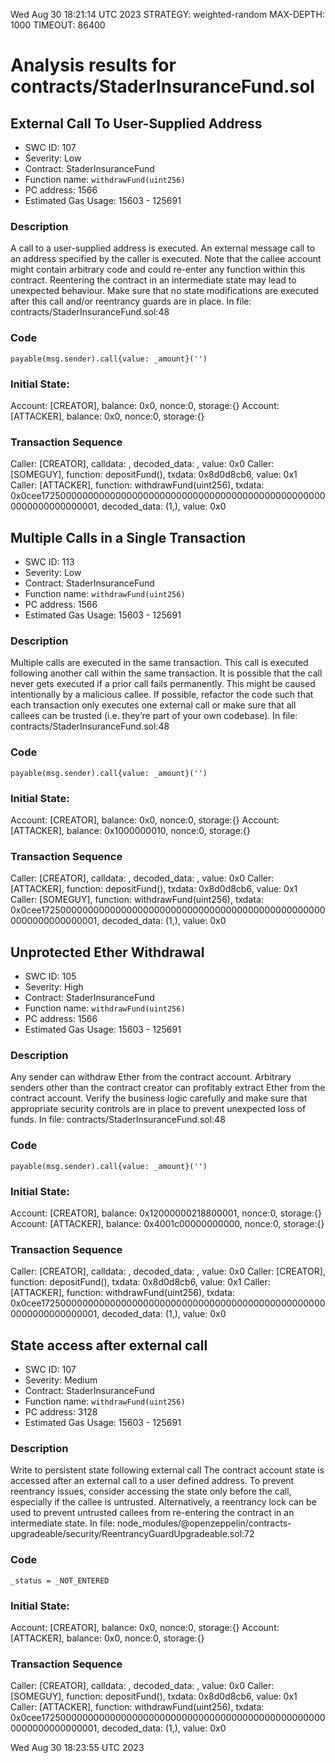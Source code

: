 Wed Aug 30 18:21:14 UTC 2023
STRATEGY: weighted-random
MAX-DEPTH: 1000
TIMEOUT: 86400
# Analysis results for contracts/StaderInsuranceFund.sol

## External Call To User-Supplied Address
- SWC ID: 107
- Severity: Low
- Contract: StaderInsuranceFund
- Function name: `withdrawFund(uint256)`
- PC address: 1566
- Estimated Gas Usage: 15603 - 125691

### Description

A call to a user-supplied address is executed.
An external message call to an address specified by the caller is executed. Note that the callee account might contain arbitrary code and could re-enter any function within this contract. Reentering the contract in an intermediate state may lead to unexpected behaviour. Make sure that no state modifications are executed after this call and/or reentrancy guards are in place.
In file: contracts/StaderInsuranceFund.sol:48

### Code

```
payable(msg.sender).call{value: _amount}('')
```

### Initial State:

Account: [CREATOR], balance: 0x0, nonce:0, storage:{}
Account: [ATTACKER], balance: 0x0, nonce:0, storage:{}

### Transaction Sequence

Caller: [CREATOR], calldata: , decoded_data: , value: 0x0
Caller: [SOMEGUY], function: depositFund(), txdata: 0x8d0d8cb6, value: 0x1
Caller: [ATTACKER], function: withdrawFund(uint256), txdata: 0x0cee17250000000000000000000000000000000000000000000000000000000000000001, decoded_data: (1,), value: 0x0


## Multiple Calls in a Single Transaction
- SWC ID: 113
- Severity: Low
- Contract: StaderInsuranceFund
- Function name: `withdrawFund(uint256)`
- PC address: 1566
- Estimated Gas Usage: 15603 - 125691

### Description

Multiple calls are executed in the same transaction.
This call is executed following another call within the same transaction. It is possible that the call never gets executed if a prior call fails permanently. This might be caused intentionally by a malicious callee. If possible, refactor the code such that each transaction only executes one external call or make sure that all callees can be trusted (i.e. they’re part of your own codebase).
In file: contracts/StaderInsuranceFund.sol:48

### Code

```
payable(msg.sender).call{value: _amount}('')
```

### Initial State:

Account: [CREATOR], balance: 0x0, nonce:0, storage:{}
Account: [ATTACKER], balance: 0x1000000010, nonce:0, storage:{}

### Transaction Sequence

Caller: [CREATOR], calldata: , decoded_data: , value: 0x0
Caller: [ATTACKER], function: depositFund(), txdata: 0x8d0d8cb6, value: 0x1
Caller: [SOMEGUY], function: withdrawFund(uint256), txdata: 0x0cee17250000000000000000000000000000000000000000000000000000000000000001, decoded_data: (1,), value: 0x0


## Unprotected Ether Withdrawal
- SWC ID: 105
- Severity: High
- Contract: StaderInsuranceFund
- Function name: `withdrawFund(uint256)`
- PC address: 1566
- Estimated Gas Usage: 15603 - 125691

### Description

Any sender can withdraw Ether from the contract account.
Arbitrary senders other than the contract creator can profitably extract Ether from the contract account. Verify the business logic carefully and make sure that appropriate security controls are in place to prevent unexpected loss of funds.
In file: contracts/StaderInsuranceFund.sol:48

### Code

```
payable(msg.sender).call{value: _amount}('')
```

### Initial State:

Account: [CREATOR], balance: 0x12000000218800001, nonce:0, storage:{}
Account: [ATTACKER], balance: 0x4001c00000000000, nonce:0, storage:{}

### Transaction Sequence

Caller: [CREATOR], calldata: , decoded_data: , value: 0x0
Caller: [CREATOR], function: depositFund(), txdata: 0x8d0d8cb6, value: 0x1
Caller: [ATTACKER], function: withdrawFund(uint256), txdata: 0x0cee17250000000000000000000000000000000000000000000000000000000000000001, decoded_data: (1,), value: 0x0


## State access after external call
- SWC ID: 107
- Severity: Medium
- Contract: StaderInsuranceFund
- Function name: `withdrawFund(uint256)`
- PC address: 3128
- Estimated Gas Usage: 15603 - 125691

### Description

Write to persistent state following external call
The contract account state is accessed after an external call to a user defined address. To prevent reentrancy issues, consider accessing the state only before the call, especially if the callee is untrusted. Alternatively, a reentrancy lock can be used to prevent untrusted callees from re-entering the contract in an intermediate state.
In file: node_modules/@openzeppelin/contracts-upgradeable/security/ReentrancyGuardUpgradeable.sol:72

### Code

```
_status = _NOT_ENTERED
```

### Initial State:

Account: [CREATOR], balance: 0x0, nonce:0, storage:{}
Account: [ATTACKER], balance: 0x0, nonce:0, storage:{}

### Transaction Sequence

Caller: [CREATOR], calldata: , decoded_data: , value: 0x0
Caller: [SOMEGUY], function: depositFund(), txdata: 0x8d0d8cb6, value: 0x1
Caller: [ATTACKER], function: withdrawFund(uint256), txdata: 0x0cee17250000000000000000000000000000000000000000000000000000000000000001, decoded_data: (1,), value: 0x0


Wed Aug 30 18:23:55 UTC 2023
